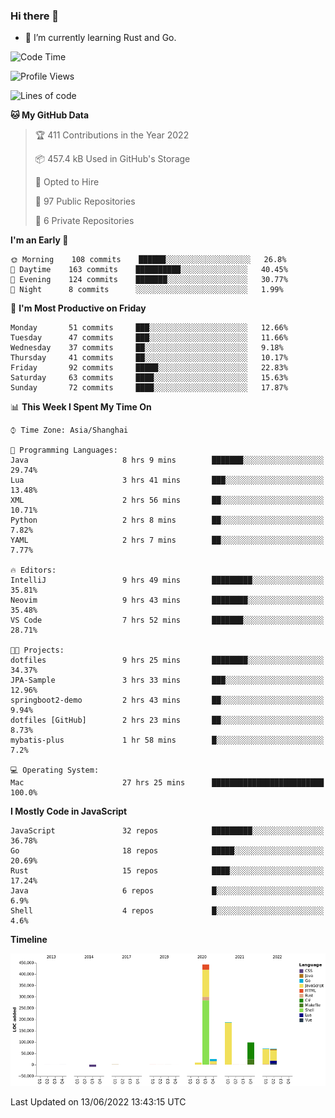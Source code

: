 ### Hi there 👋

- 🌱 I’m currently learning Rust and Go.

<!--START_SECTION:waka-->
![Code Time](http://img.shields.io/badge/Code%20Time-431%20hrs%2043%20mins-blue)

![Profile Views](http://img.shields.io/badge/Profile%20Views-0-blue)

![Lines of code](https://img.shields.io/badge/From%20Hello%20World%20I%27ve%20Written-900%20Thousand%20lines%20of%20code-blue)

**🐱 My GitHub Data** 

> 🏆 411 Contributions in the Year 2022
 > 
> 📦 457.4 kB Used in GitHub's Storage 
 > 
> 💼 Opted to Hire
 > 
> 📜 97 Public Repositories 
 > 
> 🔑 6 Private Repositories  
 > 
**I'm an Early 🐤** 

```text
🌞 Morning    108 commits    ██████░░░░░░░░░░░░░░░░░░░   26.8% 
🌆 Daytime    163 commits    ██████████░░░░░░░░░░░░░░░   40.45% 
🌃 Evening    124 commits    ███████░░░░░░░░░░░░░░░░░░   30.77% 
🌙 Night      8 commits      ░░░░░░░░░░░░░░░░░░░░░░░░░   1.99%

```
📅 **I'm Most Productive on Friday** 

```text
Monday       51 commits     ███░░░░░░░░░░░░░░░░░░░░░░   12.66% 
Tuesday      47 commits     ███░░░░░░░░░░░░░░░░░░░░░░   11.66% 
Wednesday    37 commits     ██░░░░░░░░░░░░░░░░░░░░░░░   9.18% 
Thursday     41 commits     ██░░░░░░░░░░░░░░░░░░░░░░░   10.17% 
Friday       92 commits     █████░░░░░░░░░░░░░░░░░░░░   22.83% 
Saturday     63 commits     ████░░░░░░░░░░░░░░░░░░░░░   15.63% 
Sunday       72 commits     ████░░░░░░░░░░░░░░░░░░░░░   17.87%

```


📊 **This Week I Spent My Time On** 

```text
⌚︎ Time Zone: Asia/Shanghai

💬 Programming Languages: 
Java                     8 hrs 9 mins        ███████░░░░░░░░░░░░░░░░░░   29.74% 
Lua                      3 hrs 41 mins       ███░░░░░░░░░░░░░░░░░░░░░░   13.48% 
XML                      2 hrs 56 mins       ██░░░░░░░░░░░░░░░░░░░░░░░   10.71% 
Python                   2 hrs 8 mins        ██░░░░░░░░░░░░░░░░░░░░░░░   7.82% 
YAML                     2 hrs 7 mins        ██░░░░░░░░░░░░░░░░░░░░░░░   7.77%

🔥 Editors: 
IntelliJ                 9 hrs 49 mins       █████████░░░░░░░░░░░░░░░░   35.81% 
Neovim                   9 hrs 43 mins       ████████░░░░░░░░░░░░░░░░░   35.48% 
VS Code                  7 hrs 52 mins       ███████░░░░░░░░░░░░░░░░░░   28.71%

🐱‍💻 Projects: 
dotfiles                 9 hrs 25 mins       ████████░░░░░░░░░░░░░░░░░   34.37% 
JPA-Sample               3 hrs 33 mins       ███░░░░░░░░░░░░░░░░░░░░░░   12.96% 
springboot2-demo         2 hrs 43 mins       ██░░░░░░░░░░░░░░░░░░░░░░░   9.94% 
dotfiles [GitHub]        2 hrs 23 mins       ██░░░░░░░░░░░░░░░░░░░░░░░   8.73% 
mybatis-plus             1 hr 58 mins        █░░░░░░░░░░░░░░░░░░░░░░░░   7.2%

💻 Operating System: 
Mac                      27 hrs 25 mins      █████████████████████████   100.0%

```

**I Mostly Code in JavaScript** 

```text
JavaScript               32 repos            █████████░░░░░░░░░░░░░░░░   36.78% 
Go                       18 repos            █████░░░░░░░░░░░░░░░░░░░░   20.69% 
Rust                     15 repos            ████░░░░░░░░░░░░░░░░░░░░░   17.24% 
Java                     6 repos             █░░░░░░░░░░░░░░░░░░░░░░░░   6.9% 
Shell                    4 repos             █░░░░░░░░░░░░░░░░░░░░░░░░   4.6%

```


**Timeline**

![Chart not found](https://raw.githubusercontent.com/elton/elton/main/charts/bar_graph.png) 


 Last Updated on 13/06/2022 13:43:15 UTC
<!--END_SECTION:waka-->

<!--
**elton/elton** is a ✨ _special_ ✨ repository because its `README.md` (this file) appears on your GitHub profile.

Here are some ideas to get you started:

- 🔭 I’m currently working on ...
- 🌱 I’m currently learning ...
- 👯 I’m looking to collaborate on ...
- 🤔 I’m looking for help with ...
- 💬 Ask me about ...
- 📫 How to reach me: ...
- 😄 Pronouns: ...
- ⚡ Fun fact: ...
-->
